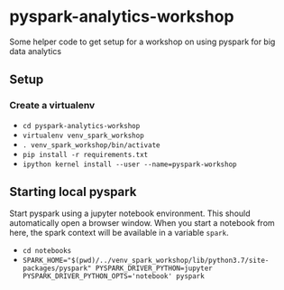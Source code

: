 # pyspark-analytics-workshop

Some helper code to get setup for a workshop on using
 pyspark for big data analytics

## Setup
### Create a virtualenv
- `cd pyspark-analytics-workshop`
- `virtualenv venv_spark_workshop`
- `. venv_spark_workshop/bin/activate`
- `pip install -r requirements.txt`
- `ipython kernel install --user --name=pyspark-workshop`

## Starting local pyspark
Start pyspark using a jupyter notebook environment. This should automatically open a browser window.
When you start a notebook from here, the spark context will be available in a variable `spark`.

- `cd notebooks`
- `SPARK_HOME="$(pwd)/../venv_spark_workshop/lib/python3.7/site-packages/pyspark" PYSPARK_DRIVER_PYTHON=jupyter PYSPARK_DRIVER_PYTHON_OPTS='notebook' pyspark`
